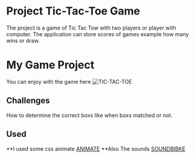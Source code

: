 # Project Tic-Tac-Toe Game
The project is a game of Tic Tac Tow with two players or player with computer. The application can store scores of games example how many wins or draw.



# My Game Project
You can enjoy with the game here ![TIC-TAC-TOE](https://wh0-1-am.github.io/project0Tic-Tac-Toe/)



## Challenges
How to determine the correct boxs like when boxs matched or not. 



## Used
**I used some css animate [ANIMATE](https://daneden.github.io/animate.css/)
**Also The sounds [SOUNDBIBKE](http://soundbible.com/)


